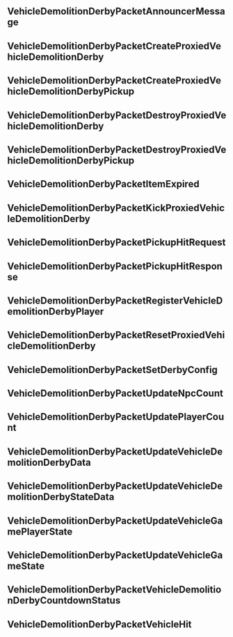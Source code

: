 ## VehicleDemolitionDerbyPacketAnnouncerMessage

## VehicleDemolitionDerbyPacketCreateProxiedVehicleDemolitionDerby

## VehicleDemolitionDerbyPacketCreateProxiedVehicleDemolitionDerbyPickup

## VehicleDemolitionDerbyPacketDestroyProxiedVehicleDemolitionDerby

## VehicleDemolitionDerbyPacketDestroyProxiedVehicleDemolitionDerbyPickup

## VehicleDemolitionDerbyPacketItemExpired

## VehicleDemolitionDerbyPacketKickProxiedVehicleDemolitionDerby

## VehicleDemolitionDerbyPacketPickupHitRequest

## VehicleDemolitionDerbyPacketPickupHitResponse

## VehicleDemolitionDerbyPacketRegisterVehicleDemolitionDerbyPlayer

## VehicleDemolitionDerbyPacketResetProxiedVehicleDemolitionDerby

## VehicleDemolitionDerbyPacketSetDerbyConfig

## VehicleDemolitionDerbyPacketUpdateNpcCount

## VehicleDemolitionDerbyPacketUpdatePlayerCount

## VehicleDemolitionDerbyPacketUpdateVehicleDemolitionDerbyData

## VehicleDemolitionDerbyPacketUpdateVehicleDemolitionDerbyStateData

## VehicleDemolitionDerbyPacketUpdateVehicleGamePlayerState

## VehicleDemolitionDerbyPacketUpdateVehicleGameState

## VehicleDemolitionDerbyPacketVehicleDemolitionDerbyCountdownStatus

## VehicleDemolitionDerbyPacketVehicleHit